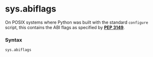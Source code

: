# sys.abiflags

On POSIX systems where Python was built with the standard `configure` script, this contains the ABI flags as specified by [**PEP 3149**](https://peps.python.org/pep-3149/).

### Syntax

```python
sys.abiflags
```